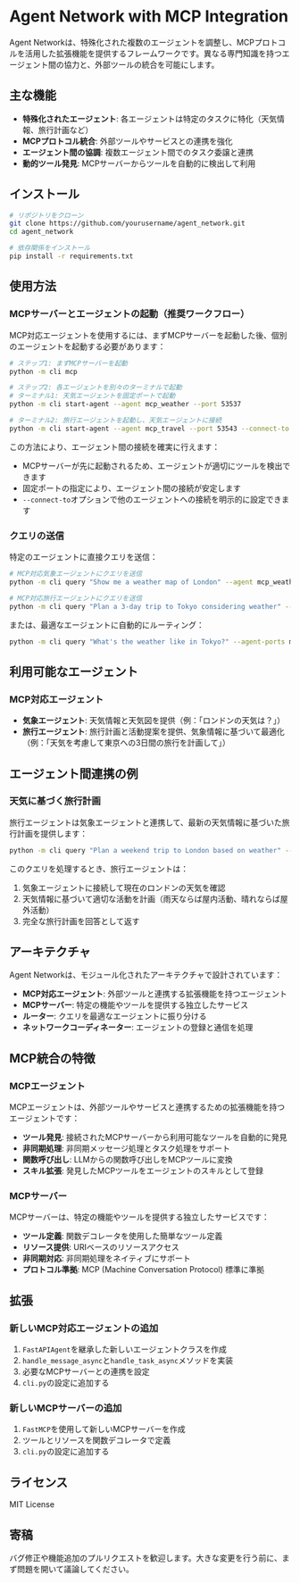 # Agent Network with MCP Integration

Agent Networkは、特殊化された複数のエージェントを調整し、MCPプロトコルを活用した拡張機能を提供するフレームワークです。異なる専門知識を持つエージェント間の協力と、外部ツールの統合を可能にします。

## 主な機能

- **特殊化されたエージェント**: 各エージェントは特定のタスクに特化（天気情報、旅行計画など）
- **MCPプロトコル統合**: 外部ツールやサービスとの連携を強化
- **エージェント間の協調**: 複数エージェント間でのタスク委譲と連携
- **動的ツール発見**: MCPサーバーからツールを自動的に検出して利用

## インストール

```bash
# リポジトリをクローン
git clone https://github.com/yourusername/agent_network.git
cd agent_network

# 依存関係をインストール
pip install -r requirements.txt
```

## 使用方法

### MCPサーバーとエージェントの起動（推奨ワークフロー）

MCP対応エージェントを使用するには、まずMCPサーバーを起動した後、個別のエージェントを起動する必要があります：

```bash
# ステップ1: まずMCPサーバーを起動
python -m cli mcp

# ステップ2: 各エージェントを別々のターミナルで起動
# ターミナル1: 天気エージェントを固定ポートで起動
python -m cli start-agent --agent mcp_weather --port 53537

# ターミナル2: 旅行エージェントを起動し、天気エージェントに接続
python -m cli start-agent --agent mcp_travel --port 53543 --connect-to weather:53537
```

この方法により、エージェント間の接続を確実に行えます：
- MCPサーバーが先に起動されるため、エージェントが適切にツールを検出できます
- 固定ポートの指定により、エージェント間の接続が安定します
- `--connect-to`オプションで他のエージェントへの接続を明示的に設定できます

### クエリの送信

特定のエージェントに直接クエリを送信：

```bash
# MCP対応気象エージェントにクエリを送信
python -m cli query "Show me a weather map of London" --agent mcp_weather --agent-ports mcp_weather:53537

# MCP対応旅行エージェントにクエリを送信
python -m cli query "Plan a 3-day trip to Tokyo considering weather" --agent mcp_travel --agent-ports mcp_travel:53543
```

または、最適なエージェントに自動的にルーティング：

```bash
python -m cli query "What's the weather like in Tokyo?" --agent-ports mcp_weather:53537 mcp_travel:53543
```

## 利用可能なエージェント

### MCP対応エージェント

- **気象エージェント**: 天気情報と天気図を提供（例：「ロンドンの天気は？」）
- **旅行エージェント**: 旅行計画と活動提案を提供、気象情報に基づいて最適化（例：「天気を考慮して東京への3日間の旅行を計画して」）

## エージェント間連携の例

### 天気に基づく旅行計画

旅行エージェントは気象エージェントと連携して、最新の天気情報に基づいた旅行計画を提供します：

```bash
python -m cli query "Plan a weekend trip to London based on weather" --agent mcp_travel --agent-ports mcp_travel:53543 mcp_weather:53537
```

このクエリを処理するとき、旅行エージェントは：

1. 気象エージェントに接続して現在のロンドンの天気を確認
2. 天気情報に基づいて適切な活動を計画（雨天ならば屋内活動、晴れならば屋外活動）
3. 完全な旅行計画を回答として返す

## アーキテクチャ

Agent Networkは、モジュール化されたアーキテクチャで設計されています：

- **MCP対応エージェント**: 外部ツールと連携する拡張機能を持つエージェント
- **MCPサーバー**: 特定の機能やツールを提供する独立したサービス
- **ルーター**: クエリを最適なエージェントに振り分ける
- **ネットワークコーディネーター**: エージェントの登録と通信を処理

## MCP統合の特徴

### MCPエージェント

MCPエージェントは、外部ツールやサービスと連携するための拡張機能を持つエージェントです：

- **ツール発見**: 接続されたMCPサーバーから利用可能なツールを自動的に発見
- **非同期処理**: 非同期メッセージ処理とタスク処理をサポート
- **関数呼び出し**: LLMからの関数呼び出しをMCPツールに変換
- **スキル拡張**: 発見したMCPツールをエージェントのスキルとして登録

### MCPサーバー

MCPサーバーは、特定の機能やツールを提供する独立したサービスです：

- **ツール定義**: 関数デコレータを使用した簡単なツール定義
- **リソース提供**: URIベースのリソースアクセス
- **非同期対応**: 非同期処理をネイティブにサポート
- **プロトコル準拠**: MCP (Machine Conversation Protocol) 標準に準拠

## 拡張

### 新しいMCP対応エージェントの追加

1. `FastAPIAgent`を継承した新しいエージェントクラスを作成
2. `handle_message_async`と`handle_task_async`メソッドを実装
3. 必要なMCPサーバーとの連携を設定
4. `cli.py`の設定に追加する

### 新しいMCPサーバーの追加

1. `FastMCP`を使用して新しいMCPサーバーを作成
2. ツールとリソースを関数デコレータで定義
3. `cli.py`の設定に追加する

## ライセンス

MIT License

## 寄稿

バグ修正や機能追加のプルリクエストを歓迎します。大きな変更を行う前に、まず問題を開いて議論してください。